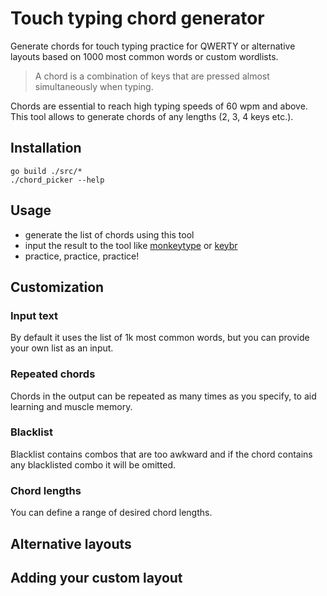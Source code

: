 # Touch typing chord generator
Generate chords for touch typing practice for QWERTY or alternative layouts based on 1000 most common words or custom wordlists.

> A chord is a combination of keys that are pressed almost simultaneously when typing.

Chords are essential to reach high typing speeds of 60 wpm and above.
This tool allows to generate chords of any lengths (2, 3, 4 keys etc.).

## Installation
```
go build ./src/*
./chord_picker --help
```

## Usage
- generate the list of chords using this tool
- input the result to the tool like [monkeytype](https://monkeytype.com/) or [keybr](https://www.keybr.com/)
- practice, practice, practice!

## Customization
### Input text
By default it uses the list of 1k most common words, but you can provide your own list as an input.

### Repeated chords
Chords in the output can be repeated as many times as you specify, to aid learning and muscle memory.

### Blacklist
Blacklist contains combos that are too awkward and if the chord contains any blacklisted combo it will be omitted.

### Chord lengths
You can define a range of desired chord lengths.

## Alternative layouts

## Adding your custom layout

